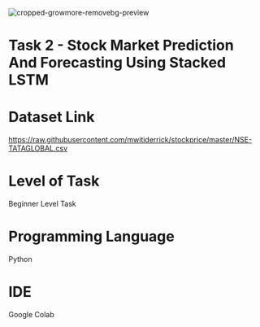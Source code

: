 ![cropped-growmore-removebg-preview](https://user-images.githubusercontent.com/95522797/226996611-ca678c02-ee24-4f73-96a1-c24dabc146dd.png)

# Task 2 - Stock Market Prediction And Forecasting Using Stacked LSTM

# Dataset Link

https://raw.githubusercontent.com/mwitiderrick/stockprice/master/NSE-TATAGLOBAL.csv

# Level of Task

Beginner Level Task

# Programming Language

Python

# IDE

Google Colab

